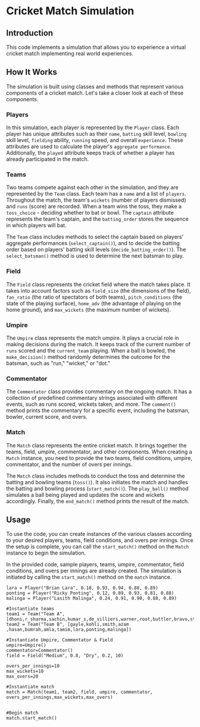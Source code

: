# Cricket Match Simulation

## Introduction

 This code implements a simulation that allows you to experience a virtual cricket match implementing real world experiences.

## How It Works

The simulation is built using classes and methods that represent various components of a cricket match. Let's take a closer look at each of these components.

### Players

In this simulation, each player is represented by the `Player` class. Each player has unique attributes such as their `name`, `batting` skill level, `bowling` skill level, `fielding` ability, `running` speed, and overall `experience`. These attributes are used to calculate the player's `aggregate performance`. Additionally, the `played` attribute keeps track of whether a player has already participated in the match.

### Teams

Two teams compete against each other in the simulation, and they are represented by the `Team` class. Each team has a `name` and a list of `players`. Throughout the match, the team's `wickets` (number of players dismissed) and `runs` (score) are recorded. When a team wins the toss, they make a `toss_choice` - deciding whether to bat or bowl. The `captain` attribute represents the team's captain, and the `batting_order` stores the sequence in which players will bat.

The `Team` class includes methods to select the captain based on players' aggregate performances (`select_captain()`), and to decide the batting order based on players' batting skill levels (`decide_batting_order()`). The `select_batsman()` method is used to determine the next batsman to play.

### Field

The `Field` class represents the cricket field where the match takes place. It takes into account factors such as `field_size` (the dimensions of the field), `fan_ratio` (the ratio of spectators of both teams), `pitch_conditions` (the state of the playing surface), `home_adv` (the advantage of playing on the home ground), and `max_wickets` (the maximum number of wickets).

### Umpire

The `Umpire` class represents the match umpire. It plays a crucial role in making decisions during the match. It keeps track of the current number of `runs` scored and the `current_team` playing. When a ball is bowled, the `make_decision()` method randomly determines the outcome for the batsman, such as "run," "wicket," or "dot."

### Commentator

The `Commentator` class provides commentary on the ongoing match. It has a collection of predefined commentary strings associated with different events, such as runs scored, wickets taken, and more. The `comment()` method prints the commentary for a specific event, including the batsman, bowler, current score, and overs.

### Match

The `Match` class represents the entire cricket match. It brings together the teams, field, umpire, commentator, and other components. When creating a `Match` instance, you need to provide the two teams, field conditions, umpire, commentator, and the number of overs per innings.

The `Match` class includes methods to conduct the toss and determine the batting and bowling teams (`toss()`). It also initiates the match and handles the batting and bowling process (`start_match()`). The `play_ball()` method simulates a ball being played and updates the score and wickets accordingly. Finally, the `end_match()` method prints the result of the match.

## Usage

To use the code, you can create instances of the various classes according to your desired players, teams, field conditions, and overs per innings. Once the setup is complete, you can call the `start_match()` method on the `Match` instance to begin the simulation.

In the provided code, sample players, teams, umpire, commentator, field conditions, and overs per innings are already created. The simulation is initiated by calling the `start_match()` method on the `match` instance.

```tamim = Player("Tamim Iqbal", 0.15, 0.83, 0.86, 0.80, 0.85)
lara = Player("Brian Lara", 0.18, 0.93, 0.94, 0.88, 0.89)
ponting = Player("Ricky Ponting", 0.12, 0.89, 0.93, 0.81, 0.88)
malinga = Player("Lasith Malinga", 0.24, 0.91, 0.90, 0.88, 0.89)

#Instantiate teams
team1 = Team("Team A", [dhoni,r_sharma,sachin,kumar_s,de_villiers,warner,root,buttler,bravo,steyn,rashid])
team2 = Team("Team B", [gayle,kohli,smith,azam ,hasan,bumrah,amla,tamim,lara,ponting,malinga])

#Instantiate Umpire, Commentator & Field
umpire=Umpire()
commentator=Commentator()
field = Field("Medium", 0.8, "Dry", 0.2, 10)

overs_per_innings=10 
max_wickets=10
max_overs=20

#Instantiate match
match = Match(team1, team2, field, umpire, commentator, overs_per_innings,max_wickets,max_overs)


#Begin match
match.start_match()
```
